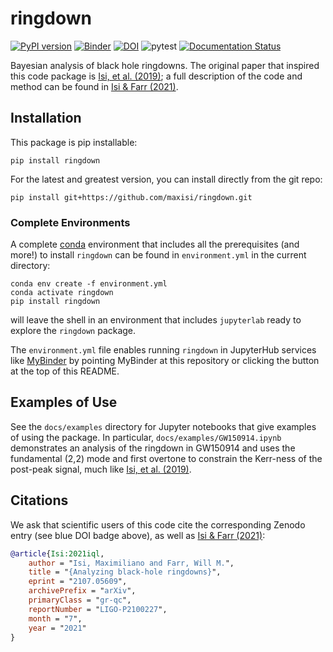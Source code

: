 # ringdown

[![PyPI version](https://badge.fury.io/py/ringdown.svg)](https://badge.fury.io/py/ringdown)
[![Binder](https://mybinder.org/badge_logo.svg)](https://mybinder.org/v2/gh/maxisi/ringdown/HEAD)
[![DOI](https://zenodo.org/badge/368680640.svg)](https://zenodo.org/badge/latestdoi/368680640)
![pytest](https://github.com/maxisi/ringdown/actions/workflows/python-app.yml/badge.svg?event=push)
[![Documentation Status](https://readthedocs.org/projects/ringdown/badge/?version=latest)](https://ringdown.readthedocs.io/en/latest/?badge=latest)

Bayesian analysis of black hole ringdowns.  The original paper that inspired this code package is [Isi, et al. (2019)](https://arxiv.org/abs/1905.00869); a full description of the code and method can be found in [Isi & Farr (2021)](https://arxiv.org/abs/2107.05609).

## Installation

This package is pip installable:

```shell
pip install ringdown
```

For the latest and greatest version, you can install directly from the git repo:

```shell
pip install git+https://github.com/maxisi/ringdown.git
```

### Complete Environments

A complete [conda](https://docs.conda.io/en/latest/) environment that includes all the prerequisites (and more!) to install `ringdown` can be found in  `environment.yml` in the current directory:

```shell
conda env create -f environment.yml
conda activate ringdown
pip install ringdown
```

will leave the shell in an environment that includes `jupyterlab` ready to explore the `ringdown` package.  

The `environment.yml` file enables running `ringdown` in JupyterHub services like [MyBinder](https://mybinder.org/) by pointing MyBinder at this repository or clicking the button at the top of this README.

## Examples of Use

See the `docs/examples` directory for Jupyter notebooks that give examples of using the package.  In particular, `docs/examples/GW150914.ipynb` demonstrates an analysis of the ringdown in GW150914 and uses the fundamental (2,2) mode and first overtone to constrain the Kerr-ness of the post-peak signal, much like [Isi, et al. (2019)](https://arxiv.org/abs/1905.00869).

## Citations

We ask that scientific users of this code cite the corresponding Zenodo entry (see blue DOI badge above), as well as [Isi & Farr (2021)](https://arxiv.org/abs/2107.05609):

```bibtex
@article{Isi:2021iql,
    author = "Isi, Maximiliano and Farr, Will M.",
    title = "{Analyzing black-hole ringdowns}",
    eprint = "2107.05609",
    archivePrefix = "arXiv",
    primaryClass = "gr-qc",
    reportNumber = "LIGO-P2100227",
    month = "7",
    year = "2021"
}
```
